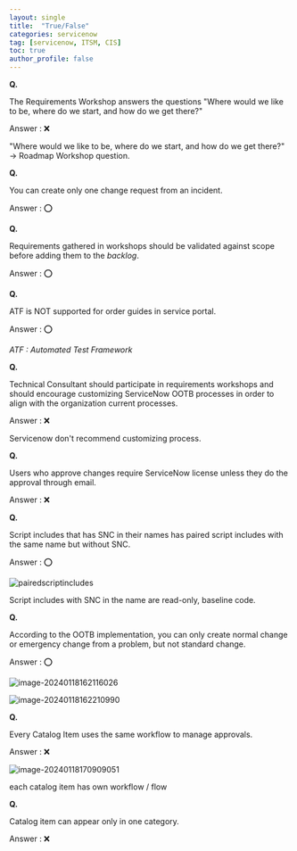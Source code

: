 ```yaml
---
layout: single
title:  "True/False"
categories: servicenow
tag: [servicenow, ITSM, CIS]
toc: true
author_profile: false
---
```




**Q.**

The Requirements Workshop answers the questions "Where would we like to be, where do we start, and how do we get there?"

Answer : ❌

 "Where would we like to be, where do we start, and how do we get there?" → Roadmap Workshop question.



**Q.**

You can create only one change request from an incident.

Answer : ⭕



**Q.**

Requirements gathered in workshops should be validated against scope before adding them to the *backlog*.

Answer : ⭕



**Q.**

ATF is NOT supported for order guides in service portal.

Answer : ⭕

*ATF : Automated Test Framework*





**Q.**

Technical Consultant should participate in requirements workshops and should encourage customizing ServiceNow OOTB processes in order to align with the organization current processes.

Answer : ❌

Servicenow don't recommend customizing process.



**Q.**

Users who approve changes require ServiceNow license unless they do the approval through email.

Answer : ❌



**Q.**

Script includes that has SNC in their names has paired script includes with the same name but without SNC.

Answer : ⭕

![pairedscriptincludes](C:\Users\User\Documents\Workspace\Moon-Nari.github.io\images\2024-01-16-servicenow5\image-20240118153544279.png?raw=true)

Script includes with SNC in the name are read-only, baseline code. 



**Q.**

According to the OOTB implementation, you can only create normal change or emergency change from a problem, but not standard change.

Answer : ⭕

![image-20240118162116026](C:\Users\User\Documents\Workspace\Moon-Nari.github.io\images\2024-01-16-servicenow5\image-20240118162116026.png?raw=true)

![image-20240118162210990](C:\Users\User\Documents\Workspace\Moon-Nari.github.io\images\2024-01-16-servicenow5\image-20240118162210990.png?raw=true)



**Q.**

Every Catalog Item uses the same workflow to manage approvals.

Answer : ❌

![image-20240118170909051](C:\Users\User\Documents\Workspace\Moon-Nari.github.io\images\2024-01-16-servicenow5\image-20240118170909051.png?raw=true)

each catalog item has own workflow / flow



**Q.**

Catalog item can appear only in one category.

Answer : ❌
